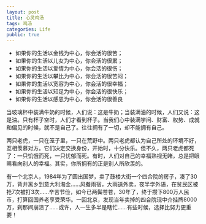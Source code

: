 ```yaml
---
layout: post
title: 心灵鸡汤
tags: 鸡汤
categories: Life
public: true
---
```

* 如果你的生活以金钱为中心，你会活的很苦；
* 如果你的生活以儿女为中心，你会活的很累；
* 如果你的生活以爱情为中心，你会活的很伤；
* 如果你的生活以攀比为中心，你会活的很苦闷；
* 如果你的生活以宽容为中心，你会活的很幸福；
* 如果你的生活以知足为中心，你会活的很快乐；
* 如果你的生活以感恩为中心，你会活的很善良

当玻璃杯中装满牛奶的时候，人们说：这是牛奶；当装满油的时候，人们又说：这是油。只有杯子空时，人们才看到杯子。当我们心中装满学问、财富、权势、成就和偏见的时候，就不是自己了。往往拥有了一切，却不能拥有自己。

两只老虎，一只在笼子里，一只在荒野中。两只老虎都认为自己所处的环境不好，互相羡慕对方。它们决定交换身份，开始时，十分快乐。但不久，两只老虎都死了：一只饥饿而死，一只忧郁而死。有时，人们对自己的幸福熟视无睹，总是把眼睛看向别人的幸福。其实，你所拥有的正是别人所欣羡的。

有一个北京人，1984年为了圆出国梦，卖了鼓楼大街一个四合院的房子，凑了30万，背井离乡到意大利淘金……风餐雨宿，大雨送外卖，夜半学外语，在贫民区被抢7次被打3次……辛苦节俭，如今已两鬓苍苍，30年了，终于攒下800万人民币，打算回国养老享受荣华。一回北京，发现当年卖掉的四合院现中介挂牌8000万，刹那间崩溃了……或许，人一生多半是瞎忙……有些时候，选择比努力更重要！